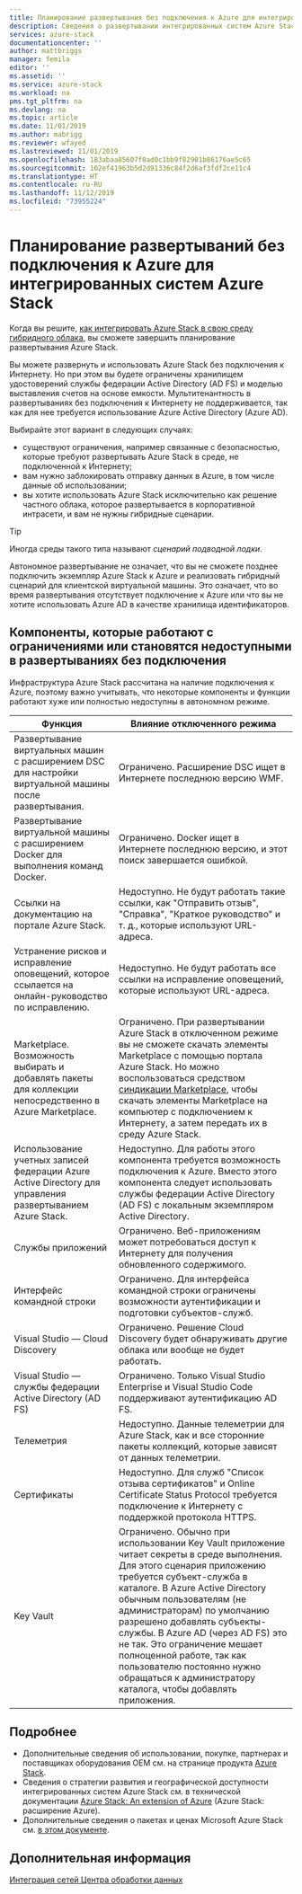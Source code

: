 ```yaml
---
title: Планирование развертывания без подключения к Azure для интегрированных систем Azure Stack | Документация Майкрософт
description: Сведения о развертывании интегрированных систем Azure Stack без подключения к Azure и необходимых решениях при планировании.
services: azure-stack
documentationcenter: ''
author: mattbriggs
manager: femila
editor: ''
ms.assetid: ''
ms.service: azure-stack
ms.workload: na
pms.tgt_pltfrm: na
ms.devlang: na
ms.topic: article
ms.date: 11/01/2019
ms.author: mabrigg
ms.reviewer: wfayed
ms.lastreviewed: 11/01/2019
ms.openlocfilehash: 183abaa85607f0ad0c1bb9f82901b86176ae5c65
ms.sourcegitcommit: 102ef41963b5d2d91336c84f2d6af3fdf2ce11c4
ms.translationtype: HT
ms.contentlocale: ru-RU
ms.lasthandoff: 11/12/2019
ms.locfileid: "73955224"
---
```

# <a name="azure-disconnected-deployment-planning-decisions-for-azure-stack-integrated-systems"></a>Планирование развертываний без подключения к Azure для интегрированных систем Azure Stack
Когда вы решите, [как интегрировать Azure Stack в свою среду гибридного облака](azure-stack-connection-models.md), вы сможете завершить планирование развертывания Azure Stack.

Вы можете развернуть и использовать Azure Stack без подключения к Интернету. Но при этом вы будете ограничены хранилищем удостоверений службы федерации Active Directory (AD FS) и моделью выставления счетов на основе емкости. Мультитенантность в развертываниях без подключения к Интернету не поддерживается, так как для нее требуется использование Azure Active Directory (Azure AD).

Выбирайте этот вариант в следующих случаях:
- существуют ограничения, например связанные с безопасностью, которые требуют развертывать Azure Stack в среде, не подключенной к Интернету;
- вам нужно заблокировать отправку данных в Azure, в том числе данные об использовании;
- вы хотите использовать Azure Stack исключительно как решение частного облака, которое развертывается в корпоративной интрасети, и вам не нужны гибридные сценарии.

> [!TIP]
> Иногда среды такого типа называют *сценарий подводной лодки*.

Автономное развертывание не означает, что вы не сможете позднее подключить экземпляр Azure Stack к Azure и реализовать гибридный сценарий для клиентской виртуальной машины. Это означает, что во время развертывания отсутствует подключение к Azure или что вы не хотите использовать Azure AD в качестве хранилища идентификаторов.

## <a name="features-that-are-impaired-or-unavailable-in-disconnected-deployments"></a>Компоненты, которые работают с ограничениями или становятся недоступными в развертываниях без подключения 
Инфраструктура Azure Stack рассчитана на наличие подключения к Azure, поэтому важно учитывать, что некоторые компоненты и функции работают хуже или полностью недоступны в автономном режиме.

|Функция|Влияние отключенного режима|
|-----|-----|
|Развертывание виртуальных машин с расширением DSC для настройки виртуальной машины после развертывания.|Ограничено. Расширение DSC ищет в Интернете последнюю версию WMF.|
|Развертывание виртуальной машины с расширением Docker для выполнения команд Docker.|Ограничено. Docker ищет в Интернете последнюю версию, и этот поиск завершается ошибкой.|
|Ссылки на документацию на портале Azure Stack.|Недоступно. Не будут работать такие ссылки, как "Отправить отзыв", "Справка", "Краткое руководство" и т. д., которые используют URL-адреса.|
|Устранение рисков и исправление оповещений, которое ссылается на онлайн-руководство по исправлению.|Недоступно. Не будут работать все ссылки на исправление оповещений, которые используют URL-адреса.|
|Marketplace. Возможность выбирать и добавлять пакеты для коллекции непосредственно в Azure Marketplace.|Ограничено. При развертывании Azure Stack в отключенном режиме вы не сможете скачать элементы Marketplace с помощью портала Azure Stack. Но можно воспользоваться средством [синдикации Marketplace](azure-stack-download-azure-marketplace-item.md), чтобы скачать элементы Marketplace на компьютер с подключением к Интернету, а затем передать их в среду Azure Stack.|
|Использование учетных записей федерации Azure Active Directory для управления развертыванием Azure Stack.|Недоступно. Для работы этого компонента требуется возможность подключения к Azure. Вместо этого компонента следует использовать службы федерации Active Directory (AD FS) с локальным экземпляром Active Directory.|
|Службы приложений|Ограничено. Веб-приложениям может потребоваться доступ к Интернету для получения обновленного содержимого.|
|Интерфейс командной строки|Ограничено. Для интерфейса командной строки ограничены возможности аутентификации и подготовки субъектов-служб.|
|Visual Studio — Cloud Discovery|Ограничено. Решение Cloud Discovery будет обнаруживать другие облака или вообще не будет работать.|
|Visual Studio — службы федерации Active Directory (AD FS)|Ограничено. Только Visual Studio Enterprise и Visual Studio Code поддерживают аутентификацию AD FS.
Телеметрия|Недоступно. Данные телеметрии для Azure Stack, как и все сторонние пакеты коллекций, которые зависят от данных телеметрии.|
|Сертификаты|Недоступно. Для служб "Список отзыва сертификатов" и Online Certificate Status Protocol требуется подключение к Интернету с поддержкой протокола HTTPS.|
|Key Vault|Ограничено. Обычно при использовании Key Vault приложение читает секреты в среде выполнения. Для этого сценария приложению требуется субъект-служба в каталоге. В Azure Active Directory обычным пользователям (не администраторам) по умолчанию разрешено добавлять субъекты-службы. В Azure AD (через AD FS) это не так. Это ограничение мешает полноценной работе, так как пользователю постоянно нужно обращаться к администратору каталога, чтобы добавлять приложения.

## <a name="learn-more"></a>Подробнее
- Дополнительные сведения об использовании, покупке, партнерах и поставщиках оборудования OEM см. на странице продукта [Azure Stack](https://azure.microsoft.com/overview/azure-stack/).
- Сведения о стратегии развития и географической доступности интегрированных систем Azure Stack см. в технической документации [Azure Stack: An extension of Azure](https://azure.microsoft.com/resources/azure-stack-an-extension-of-azure/) (Azure Stack: расширение Azure). 
- Дополнительные сведения о пакетах и ценах Microsoft Azure Stack см. [в этом документе](https://azure.microsoft.com/mediahandler/files/resourcefiles/5bc3f30c-cd57-4513-989e-056325eb95e1/Azure-Stack-packaging-and-pricing-datasheet.pdf). 

## <a name="next-steps"></a>Дополнительная информация
[Интеграция сетей Центра обработки данных](azure-stack-network.md)
